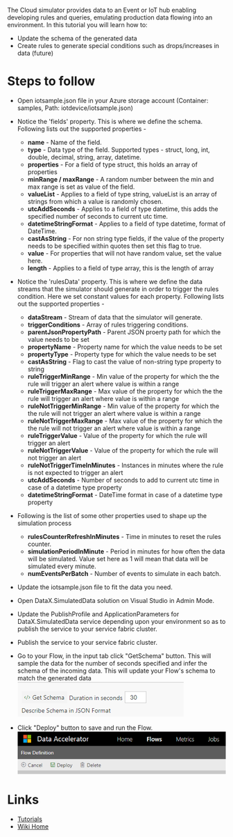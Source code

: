The Cloud simulator provides data to an Event or IoT hub enabling developing rules and queries, emulating production data flowing into an environment.  In this tutorial you will learn how to:
* Update the schema of the generated data
* Create rules to generate special conditions such as drops/increases in data (future)

# Steps to follow
* Open iotsample.json file in your Azure storage account (Container: samples, Path: iotdevice/iotsample.json)
* Notice the 'fields' property. This is where we define the schema. Following lists out the supported properties - 
  * **name** - Name of the field.
  * **type** - Data type of the field. Supported types - struct, long, int, double, decimal, string, array, datetime.
  * **properties** - For a field of type struct, this holds an array of properties
  * **minRange / maxRange** - A random number between the min and max range is set as value of the field.
  * **valueList** - Applies to a field of type string, valueList is an array of strings from which a value is randomly chosen.
  * **utcAddSeconds** - Applies to a field of type datetime, this adds the specified number of seconds to current utc time.
  * **datetimeStringFormat** - Applies to a field of type datetime, format of DateTime.
  * **castAsString** - For non string type fields, if the value of the property needs to be specified within quotes then set this flag to true.
  * **value** - For properties that will not have random value, set the value here.
  * **length** - Applies to a field of type array, this is the length of array
* Notice the 'rulesData' property. This is where we define the data streams that the simulator should generate in order to trigger the rules condition. Here we set constant values for each property. Following lists out the supported properties -
  * **dataStream** - Stream of data that the simulator will generate.
  * **triggerConditions** - Array of rules triggering conditions.
  * **parentJsonPropertyPath** - Parent JSON proerty path for which the value needs to be set
  * **propertyName** - Property name for which the value needs to be set
  * **propertyType** - Property type for which the value needs to be set
  * **castAsString** - Flag to cast the value of non-string type property to string 
  * **ruleTriggerMinRange** - Min value of the property for which the the rule will trigger an alert where value is within a range
  * **ruleTriggerMaxRange** - Max value of the property for which the the rule will trigger an alert where value is within a range
  * **ruleNotTriggerMinRange** - Min value of the property for which the the rule will not trigger an alert where value is within a range
  * **ruleNotTriggerMaxRange** - Max value of the property for which the the rule will not trigger an alert where value is within a range
  * **ruleTriggerValue** - Value of the property for which the rule will trigger an alert
  * **ruleNotTriggerValue** - Value of the property for which the rule will not trigger an alert
  * **ruleNotTriggerTimeInMinutes** - Instances in minutes where the rule is not expected to trigger an alert
  * **utcAddSeconds** - Number of seconds to add to current utc time in case of a datetime type property
  * **datetimeStringFormat** - DateTime format in case of a datetime type property
* Following is the list of some other properties used to shape up the simulation process
  * **rulesCounterRefreshInMinutes** - Time in minutes to reset the rules counter.
  * **simulationPeriodInMinute** - Period in minutes for how often the data will be simulated. Value set here as 1 will mean that data will be simulated every minute.
  * **numEventsPerBatch** - Number of events to simulate in each batch.
* Update the iotsample.json file to fit the data you need.
* Open DataX.SimulatedData solution on Visual Studio in Admin Mode.
* Update the PublishProfile and ApplicationParameters for DataX.SimulatedData service depending upon your environment so as to publish the service to your service fabric cluster.
* Publish the service to your service fabric cluster.
* Go to your Flow, in the input tab click "GetSchema" button. This will sample the data for the number of seconds specified and infer the schema of the incoming data. This will update your Flow's schema to match the generated data<br />
 ![Schema](./tutorials/images/GetSchema.PNG)<br/>

* Click "Deploy" button to save and run the Flow. <br />
 ![Deploy](./tutorials/images/Deploy.PNG)<br/>

# Links
* [Tutorials](Tutorials)
* [Wiki Home](Home) 